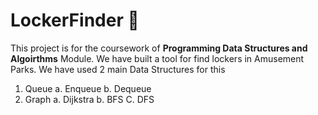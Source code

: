 # LockerFinder 🛅
This project is for the coursework of **Programming Data Structures and Algoirthms** Module.
We have built a tool for find lockers in Amusement Parks. 
We have used 2 main Data Structures for this
  1. Queue
    a. Enqueue
    b. Dequeue 
  2. Graph
    a. Dijkstra
    b. BFS
    C. DFS

